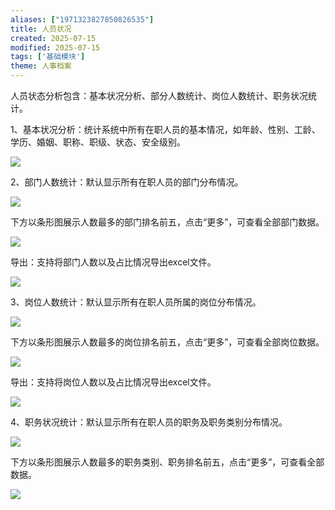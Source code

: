```yaml
---
aliases: ["1971323827850826535"]
title: 人员状况
created: 2025-07-15
modified: 2025-07-15
tags: ['基础模块']
theme: 人事档案
---
```


人员状态分析包含：基本状况分析、部分人数统计、岗位人数统计、职务状况统计。

1、基本状况分析：统计系统中所有在职人员的基本情况，如年龄、性别、工龄、学历、婚姻、职称、职级、状态、安全级别。

![](ee6ad4d94794b76ebfe49a0c645d1bd2.jpg)

2、部门人数统计：默认显示所有在职人员的部门分布情况。

![](a2b6df60ed4ef39550063173aa771a54.jpg)

下方以条形图展示人数最多的部门排名前五，点击“更多”，可查看全部部门数据。

![](83ce302554f5874ad62f3d5aecef8b33.jpg)

导出：支持将部门人数以及占比情况导出excel文件。

![](32724cda5f9cca9966989a02f04dea21.jpg)

3、岗位人数统计：默认显示所有在职人员所属的岗位分布情况。

![](c4555dc9990117f4c65d6bb1a1a88e69.jpg)

下方以条形图展示人数最多的岗位排名前五，点击“更多”，可查看全部岗位数据。

![](fbf6fd92b5c3e78dd3cf0446e7f208b4.jpg)

导出：支持将岗位人数以及占比情况导出excel文件。

![](5697393fd603d24efa0d8b9839bac3b0.jpg)

4、职务状况统计：默认显示所有在职人员的职务及职务类别分布情况。

![](dbf8c4d8406a3965887871f0f278cc09.jpg)

下方以条形图展示人数最多的职务类别、职务排名前五，点击“更多”，可查看全部数据。

![](f6812f6d534192959601f55f995145c1.jpg)
